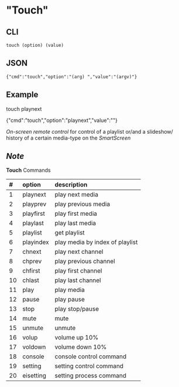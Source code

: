 # "Touch"

## CLI

```text
touch (option) (value)
```

## JSON

```text
{"cmd":"touch","option":"(arg) ","value":"(argv)"}
```

## Example

touch playnext

{"cmd":"touch","option":"playnext","value":""}

_On-screen remote control_ for control of a playlist or/and a slideshow/ history of a certain media-type on the _SmartScreen_

## _Note_

**Touch** Commands

| **\#** | **option** | **description** |
| :--- | :--- | :--- |
| 1 | playnext | play next media |
| 2 | playprev | play previous media |
| 3 | playfirst | play first media |
| 4 | playlast | play last media |
| 5 | playlist | get playlist |
| 6 | playindex | play media by index of playlist |
| 7 | chnext | play next channel |
| 8 | chprev | play previous channel |
| 9 | chfirst | play first channel |
| 10 | chlast | play last channel |
| 11 | play | play media |
| 12 | pause | play pause |
| 13 | stop | play stop/pause |
| 14 | mute | mute |
| 15 | unmute | unmute |
| 16 | volup | volume up 10% |
| 17 | voldown | volume down 10% |
| 18 | console | console control command |
| 19 | setting | setting control command |
| 20 | eisetting | setting process command |

